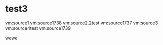 # test3
vm:source1
vm:source1738
vm:source2.2test
vm:source1737
vm:source3
vm:source4test
vm:source1739


wewe

